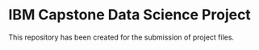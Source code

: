 # IBM Capstone Data Science Project

This repository has been created for the submission of project files.
